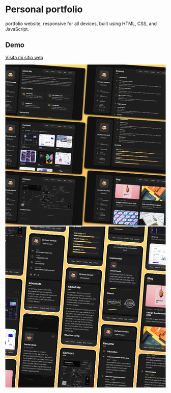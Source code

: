 # Personal portfolio
portfolio website, responsive for all devices, built using HTML, CSS, and JavaScript.

## Demo
[Visita mi sitio web](https://enzomenchise2525.github.io/portafolio_1/)

![vCard Desktop Demo](./website-demo-image/desktop.png "Desktop Demo")
![vCard Mobile Demo](./website-demo-image/mobile.png "Mobile Demo")

